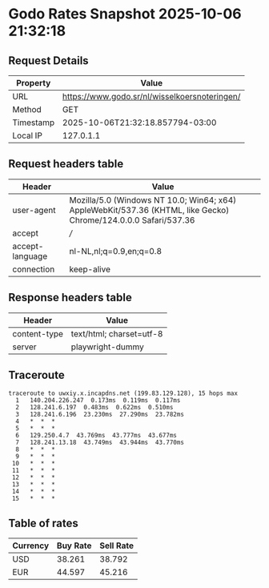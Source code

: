 # Godo Rates Snapshot 2025-10-06 21:32:18
## Request Details

| Property | Value |
|----------|-------|
| URL | https://www.godo.sr/nl/wisselkoersnoteringen/ |
| Method | GET |
| Timestamp | 2025-10-06T21:32:18.857794-03:00 |
| Local IP | 127.0.1.1 |
    
## Request headers table

| Header | Value |
|--------|-------|
| user-agent | Mozilla/5.0 (Windows NT 10.0; Win64; x64) AppleWebKit/537.36 (KHTML, like Gecko) Chrome/124.0.0.0 Safari/537.36 |
| accept | */* |
| accept-language | nl-NL,nl;q=0.9,en;q=0.8 |
| connection | keep-alive |

    
## Response headers table
| Header | Value |
|--------|-------|
| content-type | text/html; charset=utf-8 |
| server | playwright-dummy |

## Traceroute 

```
traceroute to uwxiy.x.incapdns.net (199.83.129.128), 15 hops max
  1   140.204.226.247  0.173ms  0.119ms  0.117ms 
  2   128.241.6.197  0.483ms  0.622ms  0.510ms 
  3   128.241.6.196  23.230ms  27.290ms  23.782ms 
  4   *  *  * 
  5   *  *  * 
  6   129.250.4.7  43.769ms  43.777ms  43.677ms 
  7   128.241.13.18  43.749ms  43.944ms  43.770ms 
  8   *  *  * 
  9   *  *  * 
 10   *  *  * 
 11   *  *  * 
 12   *  *  * 
 13   *  *  * 
 14   *  *  * 
 15   *  *  * 

```


## Table of rates

| Currency | Buy Rate | Sell Rate |
|----------|----------|-----------|
| USD | 38.261 | 38.792 |
| EUR | 44.597 | 45.216 |
